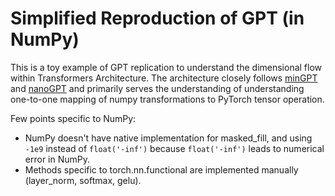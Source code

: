 # Simplified Reproduction of GPT (in NumPy)

This is a toy example of GPT replication to understand the dimensional flow within Transformers Architecture.
The architecture closely follows [minGPT](https://github.com/karpathy/minGPT) and [nanoGPT](https://github.com/karpathy/build-nanogpt) and primarily serves the understanding of understanding one-to-one mapping of numpy transformations to PyTorch tensor operation.

Few points specific to NumPy:
- NumPy doesn't have native implementation for masked_fill, and using `-1e9` instead of `float('-inf')` because `float('-inf')` leads to numerical error in NumPy.
- Methods specific to torch.nn.functional are implemented manually (layer_norm, softmax, gelu).
